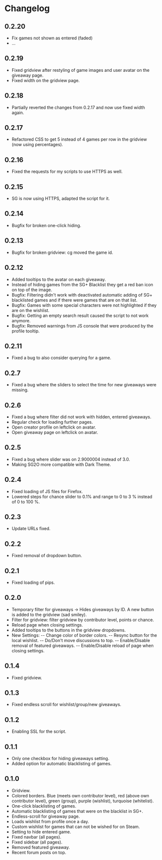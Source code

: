 # Changelog

## 0.2.20
- Fix games not shown as entered (faded)
- ...

## 0.2.19
- Fixed gridview after restyling of game images and user avatar on the giveaway page.
- Fixed width on the gridview page.

## 0.2.18
- Partially reverted the changes from 0.2.17 and now use fixed width again.

## 0.2.17
- Refactored CSS to get 5 instead of 4 games per row in the gridview (now using percentages).

## 0.2.16
- Fixed the requests for my scripts to use HTTPS as well.

## 0.2.15
- SG is now using HTTPS, adapted the script for it.

## 0.2.14
- Bugfix for broken one-click hiding.

## 0.2.13
- Bugfix for broken gridview: cg moved the game id.

## 0.2.12
- Added tooltips to the avatar on each giveaway.
- Instead of hiding games from the SG+ Blacklist they get a red ban icon on top of the image.
- Bugfix: Filtering didn't work with deactivated automatic adding of SG+ blacklisted games and if there were games that are on that list.
- Bugfix: Games with some special characters were not highlighted if they are on the wishlist.
- Bugfix: Getting an empty search result caused the script to not work anymore.
- Bugfix: Removed warnings from JS console that were produced by the profile tooltip.

## 0.2.11
- Fixed a bug to also consider querying for a game.

## 0.2.7
- Fixed a bug where the sliders to select the time for new giveaways were missing.

## 0.2.6
- Fixed a bug where filter did not work with hidden, entered giveaways.
- Regular check for loading further pages.
- Open creator profile on leftclick on avatar.
- Open giveaway page on leftclick on avatar.

## 0.2.5
- Fixed a bug where slider was on 2.9000004 instead of 3.0.
- Making SG2O more compatible with Dark Theme.

## 0.2.4
- Fixed loading of JS files for Firefox.
- Lowered steps for chance slider to 0.1% and range to 0 to 3 % instead of 0 to 100 %.

## 0.2.3
- Update URLs fixed.

## 0.2.2
- Fixed removal of dropdown button.

## 0.2.1
- Fixed loading of pips.

## 0.2.0
- Temporary filter for giveaways -> Hides giveaways by ID. A new button is added to the gridview (sad smiley).
- Filter for gridview: filter gridview by contributor level, points or chance.
- Reload page when closing settings.
- Added tooltips to the buttons in the gridview dropdowns.
- New Settings:
-- Change color of border colors.
-- Resync button for the local wishlist.
-- Do/Don't move discussions to top.
-- Enable/Disable removal of featured giveaways.
-- Enable/Disable reload of page when closing settings.

## 0.1.4
- Fixed gridview.

## 0.1.3
- Fixed endless scroll for wishlist/group/new giveaways.

## 0.1.2
- Enabling SSL for the script.

## 0.1.1
- Only one checkbox for hiding giveaways setting.
- Added option for automatic blacklisting of games.

## 0.1.0
- Gridview.
- Colored borders. Blue (meets own contributor level), red (above own contributor level), green (group), purple (wishlist), turquoise (whitelist).
- One-click blacklisting of games.
- Automatic blacklisting of games that were on the blacklist in SG+.
- Endless-scroll for giveaway page.
- Loads wishlist from profile once a day.
- Custom wishlist for games that can not be wished for on Steam.
- Setting to hide entered game.
- Fixed navbar (all pages).
- Fixed sidebar (all pages).
- Removed featured giveaway.
- Recent forum posts on top.
